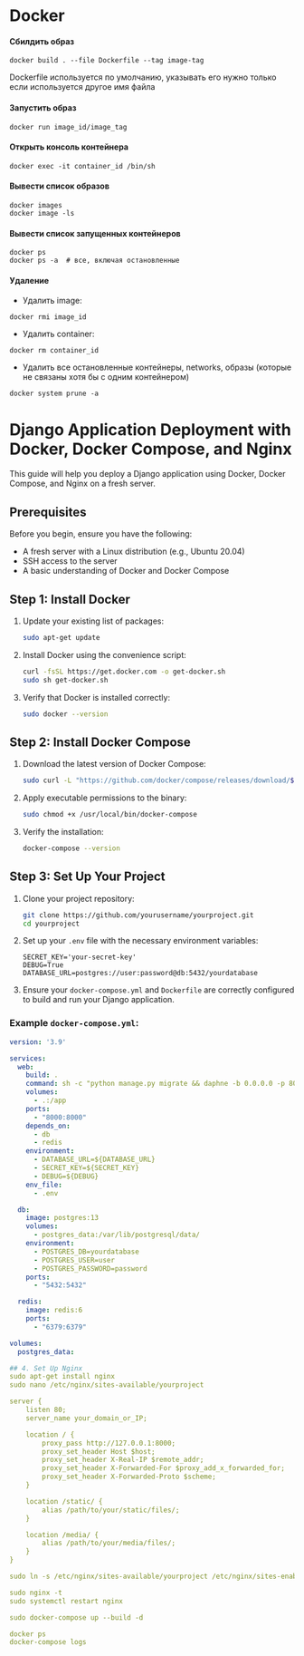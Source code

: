 # Docker

#### Сбилдить образ
```
docker build . --file Dockerfile --tag image-tag
```

Dockerfile используется по умолчанию, указывать его нужно только если используется другое имя файла

#### Запустить образ

```
docker run image_id/image_tag
```

#### Открыть консоль контейнера

```
docker exec -it container_id /bin/sh
```

#### Вывести список образов

```
docker images
docker image -ls 
```

#### Вывести список запущенных контейнеров

```
docker ps
docker ps -a  # все, включая остановленные
```

#### Удаление

+ Удалить image:

```
docker rmi image_id
```

+ Удалить container:

```
docker rm container_id
```

+ Удалить все остановленные контейнеры, networks, образы (которые не связаны хотя бы с одним контейнером)

```
docker system prune -a
```



# Django Application Deployment with Docker, Docker Compose, and Nginx

This guide will help you deploy a Django application using Docker, Docker Compose, and Nginx on a fresh server.

## Prerequisites

Before you begin, ensure you have the following:

- A fresh server with a Linux distribution (e.g., Ubuntu 20.04)
- SSH access to the server
- A basic understanding of Docker and Docker Compose

## Step 1: Install Docker

1. Update your existing list of packages:

    ```bash
    sudo apt-get update
    ```

2. Install Docker using the convenience script:

    ```bash
    curl -fsSL https://get.docker.com -o get-docker.sh
    sudo sh get-docker.sh
    ```

3. Verify that Docker is installed correctly:

    ```bash
    sudo docker --version
    ```

## Step 2: Install Docker Compose

1. Download the latest version of Docker Compose:

    ```bash
    sudo curl -L "https://github.com/docker/compose/releases/download/$(curl -s https://api.github.com/repos/docker/compose/releases/latest | grep -Po '"tag_name": "\K.*\d')/docker-compose-$(uname -s)-$(uname -m)" -o /usr/local/bin/docker-compose
    ```

2. Apply executable permissions to the binary:

    ```bash
    sudo chmod +x /usr/local/bin/docker-compose
    ```

3. Verify the installation:

    ```bash
    docker-compose --version
    ```

## Step 3: Set Up Your Project

1. Clone your project repository:

    ```bash
    git clone https://github.com/yourusername/yourproject.git
    cd yourproject
    ```

2. Set up your `.env` file with the necessary environment variables:

    ```plaintext
    SECRET_KEY='your-secret-key'
    DEBUG=True
    DATABASE_URL=postgres://user:password@db:5432/yourdatabase
    ```

3. Ensure your `docker-compose.yml` and `Dockerfile` are correctly configured to build and run your Django application.

### Example `docker-compose.yml`:

```yaml
version: '3.9'

services:
  web:
    build: .
    command: sh -c "python manage.py migrate && daphne -b 0.0.0.0 -p 8000 yourproject.asgi:application"
    volumes:
      - .:/app
    ports:
      - "8000:8000"
    depends_on:
      - db
      - redis
    environment:
      - DATABASE_URL=${DATABASE_URL}
      - SECRET_KEY=${SECRET_KEY}
      - DEBUG=${DEBUG}
    env_file:
      - .env

  db:
    image: postgres:13
    volumes:
      - postgres_data:/var/lib/postgresql/data/
    environment:
      - POSTGRES_DB=yourdatabase
      - POSTGRES_USER=user
      - POSTGRES_PASSWORD=password
    ports:
      - "5432:5432"

  redis:
    image: redis:6
    ports:
      - "6379:6379"

volumes:
  postgres_data:

## 4. Set Up Nginx
sudo apt-get install nginx
sudo nano /etc/nginx/sites-available/yourproject

server {
    listen 80;
    server_name your_domain_or_IP;

    location / {
        proxy_pass http://127.0.0.1:8000;
        proxy_set_header Host $host;
        proxy_set_header X-Real-IP $remote_addr;
        proxy_set_header X-Forwarded-For $proxy_add_x_forwarded_for;
        proxy_set_header X-Forwarded-Proto $scheme;
    }

    location /static/ {
        alias /path/to/your/static/files/;
    }

    location /media/ {
        alias /path/to/your/media/files/;
    }
}

sudo ln -s /etc/nginx/sites-available/yourproject /etc/nginx/sites-enabled/

sudo nginx -t
sudo systemctl restart nginx

sudo docker-compose up --build -d

docker ps
docker-compose logs



